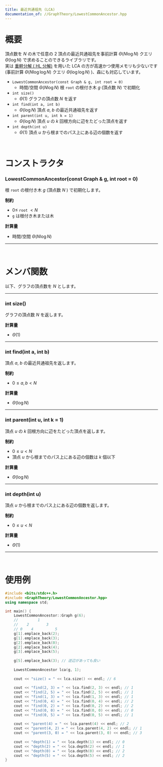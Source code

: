 ```yaml
---
title: 最近共通祖先 (LCA)
documentation_of: //GraphTheory/LowestCommonAncestor.hpp
---
```


# 概要

頂点数を $N$ の木で任意の $2$ 頂点の最近共通祖先を事前計算 $\Theta(N \log{N})$ クエリ $\Theta(\log{N})$ で求めることのできるライブラリです。  
実は [重軽分解 ( HL 分解)](https://tkmst201.github.io/Library/GraphTheory/HeavyLightDecomposition.hpp) を用いた LCA の方が高速かつ使用メモリも少ないです(事前計算 $\Theta(N\log{\log{N}})$ クエリ $\Theta(\log{\log{N}})$ )、森にも対応しています。  

- `LowestCommonAncestor(const Graph & g, int root = 0)`
	- 時間/空間 $\Theta(N \log{N})$ 根 `root` の根付き木 $g$ (頂点数 $N$) で初期化
- `int size()`
	- $\Theta(1)$ グラフの頂点数 $N$ を返す
- `int find(int a, int b)`
	- $\Theta(\log{N})$ 頂点 $a$, $b$ の最近共通祖先を返す
- `int parent(int u, int k = 1)`
	- $\Theta(\log{N})$ 頂点 $u$ の $k$ 回根方向に辺をたどった頂点を返す
- `int depth(int u)`
	- $\Theta(1)$ 頂点 $u$ から根までのパス上にある辺の個数を返す

<br>

# コンストラクタ

### LowestCommonAncestor(const Graph & g, int root = 0)

根 `root` の根付き木 $g$ (頂点数 $N$ ) で初期化します。  

**制約**

- $0 \leq$ `root` $< N$
- `g` は根付き木または木

**計算量**

- 時間/空間 $\Theta(N \log{N})$

---

<br>

# メンバ関数

以下、グラフの頂点数を $N$ とします。  

---

### int size()

グラフの頂点数 $N$ を返します。  

**計算量**

- $\Theta(1)$

---

### int find(int a, int b)

頂点 $a$, $b$ の最近共通祖先を返します。  

**制約**

- $0 \leq a, b < N$

**計算量**

- $\Theta(\log{N})$

---

### int parent(int u, int k = 1)

頂点 $u$ の $k$ 回根方向に辺をたどった頂点を返します。  

**制約**

- $0 \leq u < N$
- 頂点 $u$ から根までのパス上にある辺の個数は $k$ 個以下

**計算量**

- $\Theta(\log{N})$

---

### int depth(int u)

頂点 $u$ から根までのパス上にある辺の個数を返します。  

**制約**

- $0 \leq u < N$

**計算量**

- $\Theta(1)$

---

<br>

# 使用例

```cpp
#include <bits/stdc++.h>
#include <GraphTheory/LowestCommonAncestor.hpp>
using namespace std;

int main() {
	LowestCommonAncestor::Graph g(6);
	//         1
	//    2        3
	// 0    4          5
	g[1].emplace_back(2);
	g[1].emplace_back(3);
	g[2].emplace_back(0);
	g[2].emplace_back(4);
	g[3].emplace_back(5);
	
	g[5].emplace_back(3); // 逆辺があっても良い
	
	LowestCommonAncestor lca(g, 1);
	
	cout << "size() = " << lca.size() << endl; // 6
	
	cout << "find(2, 3) = " << lca.find(2, 3) << endl; // 1
	cout << "find(2, 5) = " << lca.find(2, 5) << endl; // 1
	cout << "find(1, 3) = " << lca.find(1, 3) << endl; // 1
	cout << "find(0, 4) = " << lca.find(0, 4) << endl; // 2
	cout << "find(0, 2) = " << lca.find(0, 2) << endl; // 2
	cout << "find(0, 0) = " << lca.find(0, 0) << endl; // 0
	cout << "find(0, 5) = " << lca.find(0, 5) << endl; // 1
	
	cout << "parent(4) = " << lca.parent(4) << endl; // 2
	cout << "parent(4, 2) = " << lca.parent(4, 2) << endl; // 1
	cout << "parent(3, 0) = " << lca.parent(3, 0) << endl; // 3
	
	cout << "depth(1) = " << lca.depth(1) << endl; // 0
	cout << "depth(2) = " << lca.depth(2) << endl; // 1
	cout << "depth(0) = " << lca.depth(0) << endl; // 2
	cout << "depth(5) = " << lca.depth(5) << endl; // 2
}
```

<br>